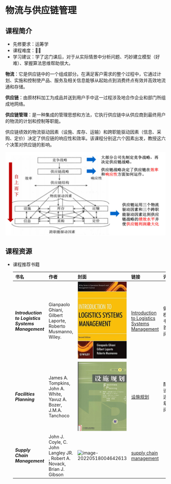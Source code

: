 # 物流与供应链管理

## 课程简介

- 先修要求：运筹学
- 课程难度：🌟🌟
- 学习建议：学了这门课后，对于从实际情景中分析问题、巧妙建立模型（好难）、掌握算法思维帮助很大。

**物流**：它是供应链中的一个组成部分。在满足客户需求的整个过程中，它通过计划、实施和控制使产品、服务及相关信息能够从起始点到消费终点有效并高效地流通和存储。

**供应链**：由原材料加工为成品并送到用户手中这一过程涉及地合作企业和部门所组成地网络。

**供应链管理**：是一种集成的管理思想和方法，它执行供应链中从供应商到最终用户的物流的计划和控制等职能。

供应链绩效的物流驱动因素（设施、库存、运输）和跨职能驱动因素（信息、采购、定价）决定了供应链的响应性和效率。该课程分别这六个因素出发，教授这六个决策对供应链的影响。

<img src="img/supplychain-0.png" style="zoom: 100%;" />

## 课程资源

- 课程推荐书籍

  | 书名                                               | 作者                                                         | 封面                                                         | 链接                                                         | 评价                 |
  | -------------------------------------------------- | ------------------------------------------------------------ | ------------------------------------------------------------ | ------------------------------------------------------------ | -------------------- |
  | ***Introduction to Logistics Systems Management*** | Gianpaolo Ghiani, Gilbert Laporte, Roberto Musmanno, Wiley.  | ![image-20220518003750132](img/supplychain-1.png) | [Introduction to Logistics Systems Management](https://pan.baidu.com/s/1YvikgFJEd-Nkm3L2bGVC6A?pwd=1234) | 偏建模的书，首选阅读 |
  | ***Facilities Planning***                          | James A. Tompkins, John A. White, Yavuz A. Bozer, J.M.A. Tanchoco | ![image-20220518004127112](img/supplychain-2.png) | [设施规划](https://pan.baidu.com/s/1sLV5GEZND2W373kLQTp1QQ?pwd=1234 ) | 配合设施选址章节阅读 |
  | ***Supply Chain Management***                      | John J. Coyle, C. John Langley  JR. , Robert A. Novack, Brian J. Gibson | ![image-20220518004642613](ceclin/ie-self-learning/img/supplychain-3.png) | [supply chain management](https://pan.baidu.com/s/1pMqnhYKSMimYzZuzYkrjrQ?pwd=1234) |                      |

  

  
